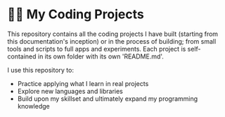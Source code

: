 # 🎨🔨 My Coding Projects

This repository contains all the coding projects I have built (starting from this documentation's inception) or in the process of building; from small tools and scripts to full apps and experiments. Each project is self-contained in its own folder with its own 'README.md'.

I use this repository to:
- Practice applying what I learn in real projects
- Explore new languages and libraries
- Build upon my skillset and ultimately expand my programming knowledge
